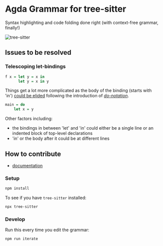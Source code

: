 # Agda Grammar for tree-sitter

Syntax highlighting and code folding done right (with context-free grammar, finally!)

![tree-sitter](https://i.imgur.com/7Pfmqjv.png)

## Issues to be resolved

### Telescoping let-bindings

```agda
f x = let y = x in
      let y = x in y
```

Things get a lot more complicated as the body of the binding (starts with 'in')
[could be elided](https://github.com/agda/agda/issues/3113) following the introduction of [*do-notation*](https://agda.readthedocs.io/en/v2.5.4/language/syntactic-sugar.html#do-notation).

```agda
main = do
    let x = y
```

Other factors including:

* the bindings in between 'let' and 'in' could either be a single line or an indented block of top-level declarations
* 'in' or the body after it could be at different lines

## How to contribute

* [documentation](http://tree-sitter.github.io/tree-sitter/)

### Setup

```bash
npm install
```

To see if you have `tree-sitter` installed:
```bash
npx tree-sitter
```

### Develop

Run this every time you edit the grammar:
```bash
npm run iterate
```
